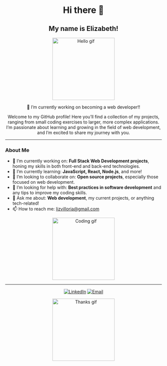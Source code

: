<!-- Your GitHub README.md -->

<h1 align="center">Hi there 👋</h1>

<h2 align="center">My name is Elizabeth!</h2>

<p align="center">
  <img src="https://media.giphy.com/media/l0HlBO7eyXzSZkJri/giphy.gif" width="200" alt="Hello gif">
</p>

<p align="center">
  🌱 I’m currently working on becoming a web developer!!
</p>

<p align="center">
  Welcome to my GitHub profile! Here you’ll find a collection of my projects, ranging from small coding exercises to larger, more complex applications. I’m passionate about learning and growing in the field of web development, and I’m excited to share my journey with you.
</p>

---

<h3>About Me</h3>

<ul>
  <li>🔭 I’m currently working on: <b>Full Stack Web Development projects</b>, honing my skills in both front-end and back-end technologies.</li>
  <li>🌱 I’m currently learning: <b>JavaScript, React, Node.js</b>, and more!</li>
  <li>👯 I’m looking to collaborate on: <b>Open source projects</b>, especially those focused on web development.</li>
  <li>🤔 I’m looking for help with: <b>Best practices in software development</b> and any tips to improve my coding skills.</li>
  <li>💬 Ask me about: <b>Web development</b>, my current projects, or anything tech-related!</li>
  <li>📫 How to reach me: <a href="mailto:lizvilloria@gmail.com">lizvilloria@gmail.com</a></li>
</ul>

<p align="center">
  <img src="https://media.giphy.com/media/26xBwdIuRJiAIqHwA/giphy.gif" width="200" alt="Coding gif">
</p>

---

<p align="center">
  <a href="https://www.linkedin.com/in/elizabethvilloria"><img src="https://img.shields.io/badge/LinkedIn-blue?style=for-the-badge&logo=linkedin" alt="LinkedIn"></a>
  <a href="mailto:lizvilloria@gmail.com"><img src="https://img.shields.io/badge/Email-D14836?style=for-the-badge&logo=gmail&logoColor=white" alt="Email"></a>
</p>

<p align="center">
  <img src="https://media.giphy.com/media/l0MYt5jPR6QX5pnqM/giphy.gif" width="200" alt="Thanks gif">
</p>
